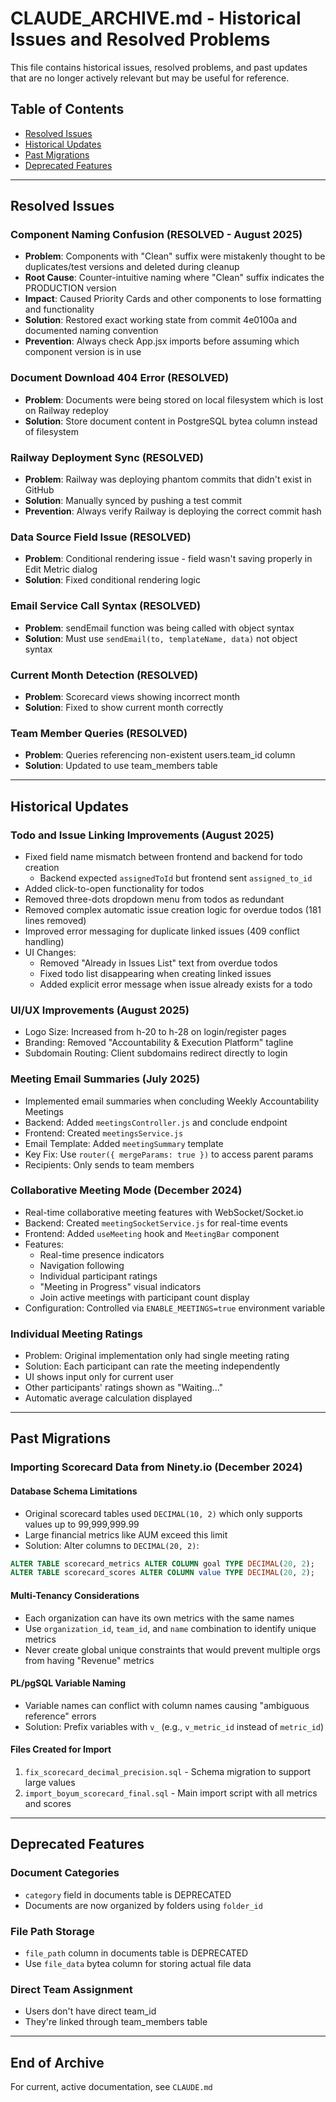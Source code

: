 # CLAUDE_ARCHIVE.md - Historical Issues and Resolved Problems

This file contains historical issues, resolved problems, and past updates that are no longer actively relevant but may be useful for reference.

## Table of Contents
- [Resolved Issues](#resolved-issues)
- [Historical Updates](#historical-updates)
- [Past Migrations](#past-migrations)
- [Deprecated Features](#deprecated-features)

---

## Resolved Issues

### Component Naming Confusion (RESOLVED - August 2025)
- **Problem**: Components with "Clean" suffix were mistakenly thought to be duplicates/test versions and deleted during cleanup
- **Root Cause**: Counter-intuitive naming where "Clean" suffix indicates the PRODUCTION version
- **Impact**: Caused Priority Cards and other components to lose formatting and functionality
- **Solution**: Restored exact working state from commit 4e0100a and documented naming convention
- **Prevention**: Always check App.jsx imports before assuming which component version is in use

### Document Download 404 Error (RESOLVED)
- **Problem**: Documents were being stored on local filesystem which is lost on Railway redeploy
- **Solution**: Store document content in PostgreSQL bytea column instead of filesystem

### Railway Deployment Sync (RESOLVED)
- **Problem**: Railway was deploying phantom commits that didn't exist in GitHub
- **Solution**: Manually synced by pushing a test commit
- **Prevention**: Always verify Railway is deploying the correct commit hash

### Data Source Field Issue (RESOLVED)
- **Problem**: Conditional rendering issue - field wasn't saving properly in Edit Metric dialog
- **Solution**: Fixed conditional rendering logic

### Email Service Call Syntax (RESOLVED)
- **Problem**: sendEmail function was being called with object syntax
- **Solution**: Must use `sendEmail(to, templateName, data)` not object syntax

### Current Month Detection (RESOLVED)
- **Problem**: Scorecard views showing incorrect month
- **Solution**: Fixed to show current month correctly

### Team Member Queries (RESOLVED)
- **Problem**: Queries referencing non-existent users.team_id column
- **Solution**: Updated to use team_members table

---

## Historical Updates

### Todo and Issue Linking Improvements (August 2025)
- Fixed field name mismatch between frontend and backend for todo creation
  - Backend expected `assignedToId` but frontend sent `assigned_to_id`
- Added click-to-open functionality for todos
- Removed three-dots dropdown menu from todos as redundant
- Removed complex automatic issue creation logic for overdue todos (181 lines removed)
- Improved error messaging for duplicate linked issues (409 conflict handling)
- UI Changes: 
  - Removed "Already in Issues List" text from overdue todos
  - Fixed todo list disappearing when creating linked issues
  - Added explicit error message when issue already exists for a todo

### UI/UX Improvements (August 2025)
- Logo Size: Increased from h-20 to h-28 on login/register pages
- Branding: Removed "Accountability & Execution Platform" tagline
- Subdomain Routing: Client subdomains redirect directly to login

### Meeting Email Summaries (July 2025)
- Implemented email summaries when concluding Weekly Accountability Meetings
- Backend: Added `meetingsController.js` and conclude endpoint
- Frontend: Created `meetingsService.js` 
- Email Template: Added `meetingSummary` template
- Key Fix: Use `router({ mergeParams: true })` to access parent params
- Recipients: Only sends to team members

### Collaborative Meeting Mode (December 2024)
- Real-time collaborative meeting features with WebSocket/Socket.io
- Backend: Created `meetingSocketService.js` for real-time events
- Frontend: Added `useMeeting` hook and `MeetingBar` component
- Features:
  - Real-time presence indicators
  - Navigation following
  - Individual participant ratings
  - "Meeting in Progress" visual indicators
  - Join active meetings with participant count display
- Configuration: Controlled via `ENABLE_MEETINGS=true` environment variable

### Individual Meeting Ratings
- Problem: Original implementation only had single meeting rating
- Solution: Each participant can rate the meeting independently
- UI shows input only for current user
- Other participants' ratings shown as "Waiting..."
- Automatic average calculation displayed

---

## Past Migrations

### Importing Scorecard Data from Ninety.io (December 2024)

#### Database Schema Limitations
- Original scorecard tables used `DECIMAL(10, 2)` which only supports values up to 99,999,999.99
- Large financial metrics like AUM exceed this limit
- Solution: Alter columns to `DECIMAL(20, 2)`:
```sql
ALTER TABLE scorecard_metrics ALTER COLUMN goal TYPE DECIMAL(20, 2);
ALTER TABLE scorecard_scores ALTER COLUMN value TYPE DECIMAL(20, 2);
```

#### Multi-Tenancy Considerations
- Each organization can have its own metrics with the same names
- Use `organization_id`, `team_id`, and `name` combination to identify unique metrics
- Never create global unique constraints that would prevent multiple orgs from having "Revenue" metrics

#### PL/pgSQL Variable Naming
- Variable names can conflict with column names causing "ambiguous reference" errors
- Solution: Prefix variables with `v_` (e.g., `v_metric_id` instead of `metric_id`)

#### Files Created for Import
1. `fix_scorecard_decimal_precision.sql` - Schema migration to support large values
2. `import_boyum_scorecard_final.sql` - Main import script with all metrics and scores

---

## Deprecated Features

### Document Categories
- `category` field in documents table is DEPRECATED
- Documents are now organized by folders using `folder_id`

### File Path Storage
- `file_path` column in documents table is DEPRECATED
- Use `file_data` bytea column for storing actual file data

### Direct Team Assignment
- Users don't have direct team_id
- They're linked through team_members table

---

## End of Archive

For current, active documentation, see `CLAUDE.md`